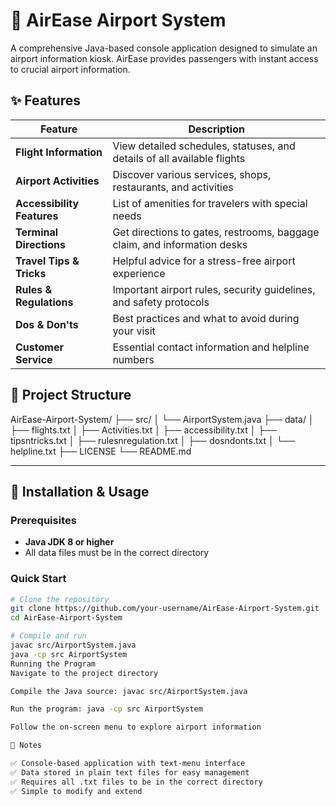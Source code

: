 # 🛫 AirEase Airport System

A comprehensive Java-based console application designed to simulate an airport information kiosk. AirEase provides passengers with instant access to crucial airport information.

## ✨ Features

| Feature | Description |
|---------|-------------|
| **Flight Information** | View detailed schedules, statuses, and details of all available flights |
| **Airport Activities** | Discover various services, shops, restaurants, and activities |
| **Accessibility Features** | List of amenities for travelers with special needs |
| **Terminal Directions** | Get directions to gates, restrooms, baggage claim, and information desks |
| **Travel Tips & Tricks** | Helpful advice for a stress-free airport experience |
| **Rules & Regulations** | Important airport rules, security guidelines, and safety protocols |
| **Dos & Don'ts** | Best practices and what to avoid during your visit |
| **Customer Service** | Essential contact information and helpline numbers |

## 📁 Project Structure

AirEase-Airport-System/
├── src/
│ └── AirportSystem.java
├── data/
│ ├── flights.txt
│ ├── Activities.txt
│ ├── accessibility.txt
│ ├── tipsntricks.txt
│ ├── rulesnregulation.txt
│ ├── dosndonts.txt
│ └── helpline.txt
├── LICENSE
└── README.md

---

## 🚀 Installation & Usage

### Prerequisites
- **Java JDK 8 or higher**
- All data files must be in the correct directory

### Quick Start
```bash
# Clone the repository
git clone https://github.com/your-username/AirEase-Airport-System.git
cd AirEase-Airport-System

# Compile and run
javac src/AirportSystem.java
java -cp src AirportSystem
Running the Program
Navigate to the project directory

Compile the Java source: javac src/AirportSystem.java

Run the program: java -cp src AirportSystem

Follow the on-screen menu to explore airport information

📝 Notes

✅ Console-based application with text-menu interface
✅ Data stored in plain text files for easy management
✅ Requires all .txt files to be in the correct directory
✅ Simple to modify and extend
